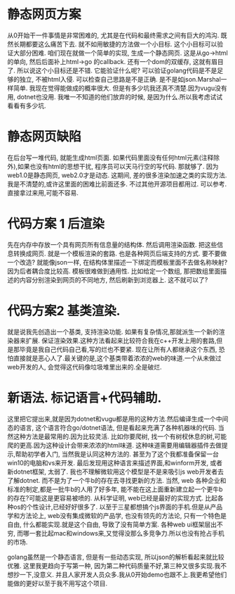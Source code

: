 # 静态网页方案
从0开始干一件事情是非常困难的, 尤其是在代码和最终需求之间有巨大的鸿沟. 既然长期都要这么痛苦下去. 就不如用敏捷的方法做一个小目标. 这个小目标可以验证大部分困难. 咱们现在就做一个简单的实现, 生成一个静态网页. 这是从go->html的单向, 然后后面补上html->go 的callback. 还有一个dom的双缓存, 这就有眉目了. 所以说这个小目标还是不错. 
它能验证什么呢?
可以验证golang代码是不是足够的独立, 不被html入侵. 可以检查自己思路是不是正确. 是不是如json.Marshal一样简单. 我现在觉得能做成的概率很大. 但是有多少坑我还真不清楚.因为vugu没有用, dotnet也没用. 我唯一不知道的他们放弃的时候, 是因为什么.所以我考虑试试看看有多少坑. 

# 静态网页缺陷
在后台写一堆代码, 就能生成html页面. 如果代码里面没有任何html元素(注释除外),如果也没有html的思想干扰, 程序员可以天马行空的写代码. 那就够了. 因为web1.0是静态网页, web2.0才是动态. 这期间, 差的很多渲染加速之类的实现方法. 我是不清楚的,或许这里面的困难比前面还多. 不过其他开源项目都用过. 可以参考. 直接拿过来用,可能不容易.

# 代码方案 1 后渲染

先在内存中存放一个具有网页所有信息量的结构体. 
然后调用渲染函数. 把这些信息转换成网页. 就是一个模板渲染的套路. 也是各种网页后端支持的方式. 
要不要做一个改造? 就能像json一样, 在结构体里描述一下绑定而模板里面不去做名称映射?
因为后者耦合度比较高. 模板很难做到通用性.
比如给定一个数组, 那把数组里面描述的内容分别渲染到网页的不同地方, 然后刷新到浏览器上. 这不就可以了?

# 代码方案2 基类渲染.

就是说我先创造出一个基类, 支持渲染功能. 如果有复杂情况,那就派生一个新的渲染器来扩展. 保证渲染效果.这种方法看起来比较符合我在c++开发上用的套路,但是那毕竟是我自己代码自己看,写的烂也不要紧. 现在让所有人都继承这个东西, 恐怕直接就是恶心人了.最关键的是,这个基类带着浓浓的web的味道.一个从未做过web开发的人, 会觉得这代码像垃圾堆里出来的.全是破烂.

# 新语法. 标记语言+代码辅助.
这里把它提出来,就是因为dotnet和vugu都是用的这种方法.然后编译生成一个中间态的语言, 这个语言符合go/dotnet语法, 但是看起来充满了各种机器味的代码. 当然这种方法是最常用的.因为比较灵活. 比如你要爬树, 找一个有树杈休息的树,可能爬的更高.因为这种设计会带来浓浓的html味道. 这种味道需要用编辑器插件去做提示,帮助初学者入门, 当然我是认同这种方法的. 甚至为了这个我都准备保留一台win10的电脑和vs来开发. 最后发现用这种语言来描述界面,和winform开发, 或者新dotnet框架, 太弱了. 我也不理解微软用这个模型是不是来吸引js web开发者去了解dotnet. 而不是为了一个牛b的存在去寻找更新的方法. 当然, web 各种企业和标准的制定,都是一批牛b的人用了好多年, 能不能在这上面重新建立起一个更牛b的存在?可能这是更容易被喷的. 从科学证明, web已经是最好的实现方式. 比起各种os的个性设计,已经好好很多了. 以至于三星都想搞个js界面的手机.但是从产品学和方法论上, web没有集成微软的产品学, 也没有领先的方法论, 只有一个特色是自由, 什么都能实现.就是这个自由, 导致了没有简单方案. 各种web ui框架层出不穷, 而哪一套比起mac和windows来,又觉得没那么多竞争力.所以也没有抢占手机的市场.

golang虽然是一个静态语言, 但是有一些动态实现, 所以json的解析看起来就比较优雅.
这里我更趋向于写第一种, 因为第二种代码质量不好,第三种又很多实现.我不想抄一下,没意义. 并且人家开发人员众多.我从0开始demo也跟不上.我更希望他们能做的更好以至于我不用写这个项目.






